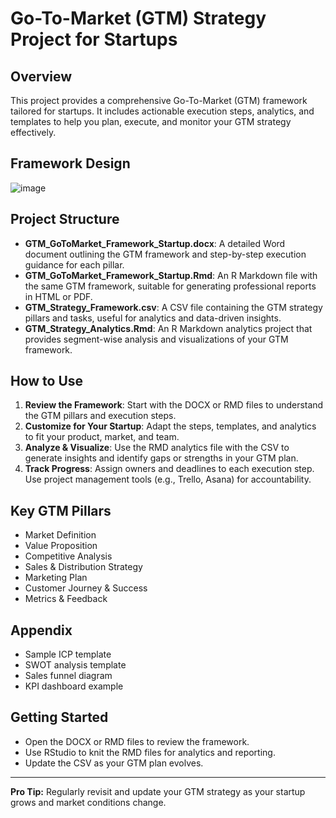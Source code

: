 # Go-To-Market (GTM) Strategy Project for Startups

## Overview
This project provides a comprehensive Go-To-Market (GTM) framework tailored for startups. It includes actionable execution steps, analytics, and templates to help you plan, execute, and monitor your GTM strategy effectively.

## Framework Design
![image](https://github.com/user-attachments/assets/33b618b0-d72a-45d7-ad60-9140aad1ee13)


## Project Structure
- **GTM_GoToMarket_Framework_Startup.docx**: A detailed Word document outlining the GTM framework and step-by-step execution guidance for each pillar.
- **GTM_GoToMarket_Framework_Startup.Rmd**: An R Markdown file with the same GTM framework, suitable for generating professional reports in HTML or PDF.
- **GTM_Strategy_Framework.csv**: A CSV file containing the GTM strategy pillars and tasks, useful for analytics and data-driven insights.
- **GTM_Strategy_Analytics.Rmd**: An R Markdown analytics project that provides segment-wise analysis and visualizations of your GTM framework.

## How to Use
1. **Review the Framework**: Start with the DOCX or RMD files to understand the GTM pillars and execution steps.
2. **Customize for Your Startup**: Adapt the steps, templates, and analytics to fit your product, market, and team.
3. **Analyze & Visualize**: Use the RMD analytics file with the CSV to generate insights and identify gaps or strengths in your GTM plan.
4. **Track Progress**: Assign owners and deadlines to each execution step. Use project management tools (e.g., Trello, Asana) for accountability.

## Key GTM Pillars
- Market Definition
- Value Proposition
- Competitive Analysis
- Sales & Distribution Strategy
- Marketing Plan
- Customer Journey & Success
- Metrics & Feedback

## Appendix
- Sample ICP template
- SWOT analysis template
- Sales funnel diagram
- KPI dashboard example

## Getting Started
- Open the DOCX or RMD files to review the framework.
- Use RStudio to knit the RMD files for analytics and reporting.
- Update the CSV as your GTM plan evolves.

---

**Pro Tip:** Regularly revisit and update your GTM strategy as your startup grows and market conditions change.

